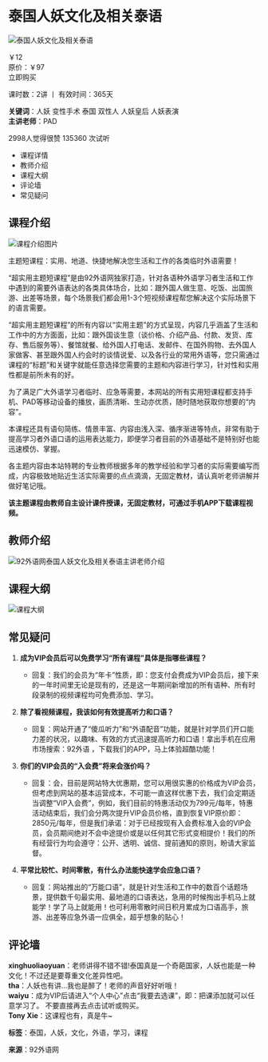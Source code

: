 # 泰国人妖文化及相关泰语

![泰国人妖文化及相关泰语](https://media.92waiyu.net/Image/course/big/0cff1ea4-3466-45ad-be5f-7a7043c0b539.jpg)

￥12  
原价：￥97  
立即购买  

课时数：2讲 丨 有效时间：365天  

**关键词**：人妖 变性手术 泰国 双性人 人妖皇后 人妖表演  
**主讲老师**：PAD  

2998人觉得很赞 135360 次试听  

- 课程详情
- 教师介绍
- 课程大纲
- 评论墙
- 常见疑问

## 课程介绍

![课程介绍图片](https://www.92waiyu.net/Image/ueditor/upload/20170502/1493716050357086652.jpg)

主题短课程：实用、地道、快捷地解决您生活和工作的各类临时外语需要！

“超实用主题短课程”是由92外语网独家打造，针对各语种外语学习者生活和工作中遇到的需要外语表达的各类具体场合，比如：跟外国人做生意、吃饭、出国旅游、出差等场景，每个场景我们都会用1-3个短视频课程帮您解决这个实际场景下的语言需要。

“超实用主题短课程”的所有内容以“实用主题”的方式呈现，内容几乎涵盖了生活和工作中的方方面面，比如：跟外国谈生意（谈价格、介绍产品、付款、发货、库存、售后服务等）、餐馆就餐、给外国人打电话、发邮件、在国外购物、去外国人家做客、甚至跟外国人约会时的谈情说爱、以及各行业的常用外语等，您只需通过课程的“标题”和关键字就能任意选择您需要的主题和内容进行学习，针对性和实用性都是前所未有的好。

为了满足广大外语学习者临时、应急等需要，本网站的所有实用短课程都支持手机、PAD等移动设备的播放，画质清晰、生动亦优质，随时随地获取你想要的“内容”。

本课程还具有语句简练、情景丰富、内容由浅入深、循序渐进等特点，非常有助于提高学习者外语口语的运用表达能力，即便学习者目前的外语基础不是特别好也能迅速模仿、掌握。

各主题内容由本站特聘的专业教师根据多年的教学经验和学习者的实际需要编写而成，内容极致地贴近生活实际需要的点点滴滴，无固定教材，请认真听老师讲解并做好笔记哦。

**该主题课程由教师自主设计课件授课，无固定教材，可通过手机APP下载课程视频。**

## 教师介绍

![92外语网泰国人妖文化及相关泰语主讲老师介绍](https://www.92waiyu.net/Image/upload/20160203/1454473501556096935.png)

## 课程大纲

![课程大纲](https://www.92waiyu.net/Image/upload/20160203/1454473681660053374.png)

## 常见疑问

1. **成为VIP会员后可以免费学习“所有课程”具体是指哪些课程？**
   - 回复：我们的会员为“年卡”性质，即：您支付会费成为VIP会员后，接下来的一年时间里无论是现有的，还是这一年期间新增加的所有语种、所有时段录制的视频课程均可免费添加、学习。
   
2. **除了看视频课程，我该如何有效提高听力和口语？**
   - 回复：网站开通了“傻瓜听力”和“外语配音”功能，就是针对学员们开口能力差的状况，以趣味、有效的方式迅速提高听力和口语！拿出手机在应用市场搜索：92外语 ，下载我们的APP，马上体验超酷功能！
   
3. **你们的VIP会员的“入会费”将来会涨价吗？**
   - 回复：会，目前是网站特大优惠期，您可以用很实惠的价格成为VIP会员，但考虑到网站的基本运营成本，不可能一直这样优惠下去，我们会定期适当调整“VIP入会费”，例如，我们目前的特惠活动仅为799元/每年，特惠活动结束后，我们会分两次提升VIP会员价格，直到恢复VIP原价即：2850元/每年，但是我们承诺：对于已经按现有入会费标准入会的VIP会员，会员期间绝对不会中途提价或是以任何其它形式变相提价！我们的所有经营行为均会遵守：公开、透明、诚信、提前通知的原则，盼请大家监督。
   
4. **平常比较忙、时间零散，有什么办法能快速学会应急口语？**
   - 回复：网站推出的“万能口语”，就是针对生活和工作中的数百个话题场景，提供数千句最实用、最地道的口语表达，急用的时候掏出手机马上就能学！学了马上就能用！也可利用零散时间日积月累成为口语高手，旅游、出差等应急外语一应俱全，超乎想象的贴心！

## 评论墙

**xinghuoliaoyuan**：老师讲得不错不错!泰国真是一个奇葩国家，人妖也能是一种文化！不过还是要尊重文化差异性吧。  
**tha**：人妖也有讲...我也是醉了！老师的声音好好听哦！  
**waiyu**：成为VIP后请进入“个人中心”点击“我要去选课”，即：把课添加就可以任意学习了。 不要直接再去点击试听或购买。  
**Tony Xie**：这课程也有，真是牛~  

**标签**：泰国，人妖，文化，外语，学习，课程

**来源**：92外语网